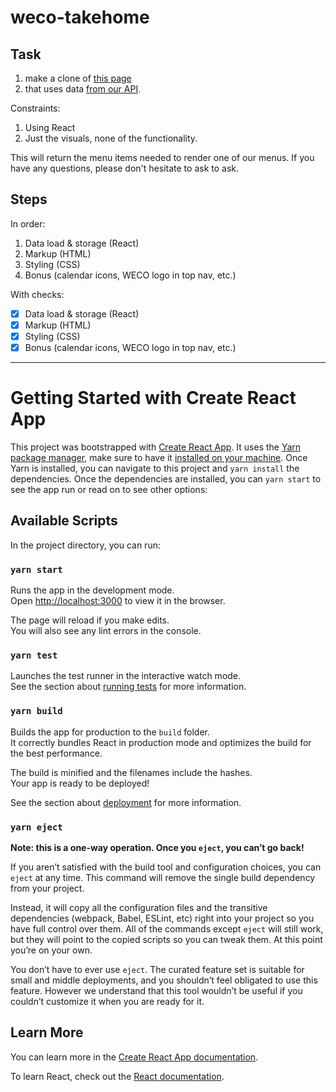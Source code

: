 # weco-takehome

## Task

1. make a clone of [this page](https://order.wecohospitality.com/weco-boston-8-8-8-12/)
2. that uses data [from our API](https://app-staging.weco-dev.com/api/v1/sample/).

Constraints:

1. Using React
2. Just the visuals, none of the functionality.

This will return the menu items needed to render one of our menus. If you have any questions, please don't hesitate to ask to ask.

## Steps

In order:

1. Data load & storage (React)
2. Markup (HTML)
3. Styling (CSS)
4. Bonus (calendar icons, WECO logo in top nav, etc.)

With checks:

- [x] Data load & storage (React)
- [x] Markup (HTML)
- [x] Styling (CSS)
- [x] Bonus (calendar icons, WECO logo in top nav, etc.)

---

# Getting Started with Create React App

This project was bootstrapped with [Create React App](https://github.com/facebook/create-react-app). It uses the [Yarn package manager](https://yarnpkg.com/), make sure to have it [installed on your machine](https://yarnpkg.com/getting-started/install). Once Yarn is installed, you can navigate to this project and `yarn install` the dependencies. Once the dependencies are installed, you can `yarn start` to see the app run or read on to see other options:

## Available Scripts

In the project directory, you can run:

### `yarn start`

Runs the app in the development mode.\
Open [http://localhost:3000](http://localhost:3000) to view it in the browser.

The page will reload if you make edits.\
You will also see any lint errors in the console.

### `yarn test`

Launches the test runner in the interactive watch mode.\
See the section about [running tests](https://facebook.github.io/create-react-app/docs/running-tests) for more information.

### `yarn build`

Builds the app for production to the `build` folder.\
It correctly bundles React in production mode and optimizes the build for the best performance.

The build is minified and the filenames include the hashes.\
Your app is ready to be deployed!

See the section about [deployment](https://facebook.github.io/create-react-app/docs/deployment) for more information.

### `yarn eject`

**Note: this is a one-way operation. Once you `eject`, you can’t go back!**

If you aren’t satisfied with the build tool and configuration choices, you can `eject` at any time. This command will remove the single build dependency from your project.

Instead, it will copy all the configuration files and the transitive dependencies (webpack, Babel, ESLint, etc) right into your project so you have full control over them. All of the commands except `eject` will still work, but they will point to the copied scripts so you can tweak them. At this point you’re on your own.

You don’t have to ever use `eject`. The curated feature set is suitable for small and middle deployments, and you shouldn’t feel obligated to use this feature. However we understand that this tool wouldn’t be useful if you couldn’t customize it when you are ready for it.

## Learn More

You can learn more in the [Create React App documentation](https://facebook.github.io/create-react-app/docs/getting-started).

To learn React, check out the [React documentation](https://reactjs.org/).
